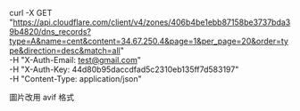 curl -X GET "https://api.cloudflare.com/client/v4/zones/406b4be1ebb87158be3737bda39b4820/dns_records?type=A&name=cent&content=34.67.250.4&page=1&per_page=20&order=type&direction=desc&match=all" \
     -H "X-Auth-Email: test@gmail.com" \
     -H "X-Auth-Key: 44d80b95daccdfad5c2310eb135ff7d583197" \
     -H "Content-Type: application/json"



圖片改用 avif 格式